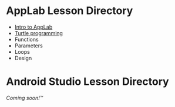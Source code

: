 # AppLab Lesson Directory

* [Intro to AppLab](https://sbondoc.github.io/OAI-Summer-2019/pages/lessons/lesson-00.html)
* [Turtle programming](https://sbondoc.github.io/OAI-Summer-2019/pages/lessons/lesson-00.html)
* Functions
* Parameters
* Loops
* Design

# Android Studio Lesson Directory

_Coming soon!™_

